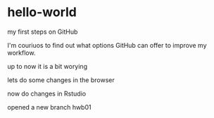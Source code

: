 # hello-world
my first steps on GitHub

I'm couriuos to find out what options GitHub can offer to improve my workflow.

up to now it is a bit worying

lets do some changes in the browser

now do changes in Rstudio

opened a new branch hwb01
